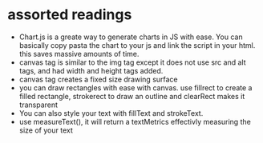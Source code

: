 # assorted readings
- Chart.js is a greate way to generate charts in JS with ease. You can basically copy pasta the chart to your js and link the script in your html. this saves massive amounts of time.
- canvas tag is similar to the img tag except it does not use src and alt tags, and had width and height tags added.
- canvas tag creates a fixed size drawing surface
- you can draw rectangles with ease with canvas. use fillrect to create a filled rectangle, strokerect to draw an outline and clearRect makes it transparent
- You can also style your text with fillText and strokeText.
- use measureText(), it will return a textMetrics effectivly measuring the size of your text